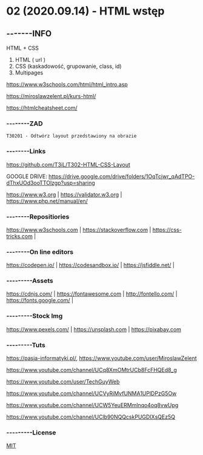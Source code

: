 # 02 (2020.09.14) - HTML wstęp
## -------INFO
HTML + CSS

1. HTML ( url )
2. CSS (kaskadowość, grupowanie, class, id)
3. Multipages

https://www.w3schools.com/html/html_intro.asp

https://miroslawzelent.pl/kurs-html/

https://htmlcheatsheet.com/ 

### --------ZAD
```
T30201 - Odtwórz layout przedstawiony na obrazie 
```
### --------Links

https://github.com/T3iL/T302-HTML-CSS-Layout 

GOOGLE DRIVE: https://drive.google.com/drive/folders/1OqTcjwr_qAdTPO-dThxUOd3ooTTOlzgp?usp=sharing

https://www.w3.org | https://validator.w3.org | https://www.php.net/manual/en/

### --------Repositiories

https://www.w3schools.com | https://stackoverflow.com | https://css-tricks.com |

### --------On line editors

https://codepen.io/ | https://codesandbox.io/ | https://jsfiddle.net/ |

### ---------Assets

https://cdnjs.com/ | https://fontawesome.com | http://fontello.com/ | https://fonts.google.com/ |

### ---------Stock Img

https://www.pexels.com/ | https://unsplash.com | https://pixabay.com

### ---------Tuts

https://pasja-informatyki.pl/, https://www.youtube.com/user/MiroslawZelent

https://www.youtube.com/channel/UCq8XmOMtrUCb8FcFHQEd8_g

https://www.youtube.com/user/TechGuyWeb

https://www.youtube.com/channel/UCVyRiMvfUNMA1UPlDPzG5Ow

https://www.youtube.com/channel/UCW5YeuERMmlnqo4oq8vwUpg

https://www.youtube.com/channel/UClb90NQQcskPUGDIXsQEz5Q

### ---------License
[MIT](https://choosealicense.com/licenses/mit/)
